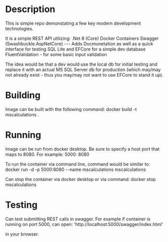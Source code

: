 # Description

This is simple repo demonstating a few key modern development technologies.

It is a simple REST API utilizing:
 .Net 8 (Core)
 Docker Containers
 Swagger (Swashbuckle.AspNetCore) --- Adds Docmunetation as well as a quick interface for testing
 SQL Lite and EFCore for a simple dev database
 FluentValidation - for some basic input validation

The idea would be that a dev would use the local db for initial testing 
and replace it with an actual MS SQL Server db for production 
(which may/may not already exist - thus you may/may not want to use EFCore to stand it up).

# Building

Image can be built with the following command:
docker build -t mscalculations .

# Running

Image can be run from docker desktop.
Be sure to specify a host port that maps to 8080.
For example: 5000: 8080

To run the container via command line, command would be similar to:
docker run -d -p 5000:8080 --name mscalculations mscalculations

Can stop the container via docker desktop or via command:
docker stop mscalculations

# Testing

Can test submitting REST calls in swagger.
For example if container is running on port 5000,
can open:
'http://localhost:5000/swagger/index.html'

in your browser.
